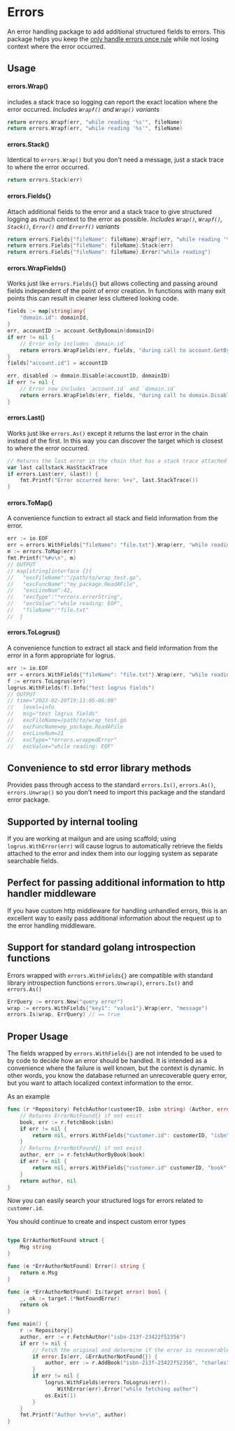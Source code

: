 # Errors
An error handling package to add additional structured fields to errors. This package helps you keep the
[only handle errors once rule](https://dave.cheney.net/2016/04/27/dont-just-check-errors-handle-them-gracefully)
while not losing context where the error occurred.

## Usage
#### errors.Wrap()
includes a stack trace so logging can report the exact location where the error occurred. 
*Includes `Wrapf()` and `Wrap()` variants*
```go
return errors.Wrapf(err, "while reading '%s'", fileName)
return errors.Wrapf(err, "while reading '%s'", fileName)
```
#### errors.Stack()
Identical to `errors.Wrap()` but you don't need a message, just a stack trace to where the error occurred.
```go
return errors.Stack(err)
```
#### errors.Fields{}
Attach additional fields to the error and a stack trace to give structured logging as much context
to the error as possible. *Includes `Wrap()`, `Wrapf()`, `Stack()`, `Error()` and `Errorf()` variants*
```go
return errors.Fields{"fileName": fileName}.Wrapf(err, "while reading '%s'", fileName)
return errors.Fields{"fileName": fileName}.Stack(err)
return errors.Fields{"fileName": fileName}.Error("while reading")
```
#### errors.WrapFields()
Works just like `errors.Fields{}` but allows collecting and passing around fields independent of the point of error 
creation. In functions with many exit points this can result in cleaner less cluttered looking code.
```go
fields := map[string]any{
    "domain.id": domainId,
}
err, accountID := account.GetByDomain(domainID)
if err != nil {
    // Error only includes `domain.id`
    return errors.WrapFields(err, fields, "during call to account.GetByDomain()")
}
fields["account.id"] = accountID

err, disabled := domain.Disable(accountID, domainID)
if err != nil {
    // Error now includes `account.id` and `domain.id`
    return errors.WrapFields(err, fields, "during call to domain.Disable()")
}
```
#### errors.Last()
Works just like `errors.As()` except it returns the last error in the chain instead of the first. In
this way you can discover the target which is closest to where the error occurred.
```go
// Returns the last error in the chain that has a stack trace attached
var last callstack.HasStackTrace
if errors.Last(err, &last)) {
	fmt.Printf("Error occurred here: %+v", last.StackTrace())
}
```
#### errors.ToMap()
A convenience function to extract all stack and field information from the error.
```go
err := io.EOF
err = errors.WithFields{"fileName": "file.txt"}.Wrap(err, "while reading")
m := errors.ToMap(err)
fmt.Printf("%#v\n", m)
// OUTPUT
// map[string]interface {}{
//   "excFileName":"/path/to/wrap_test.go",
//   "excFuncName":"my_package.ReadAFile",
//   "excLineNum":42,
//   "excType":"*errors.errorString",
//   "excValue":"while reading: EOF",
//   "fileName":"file.txt"
//  }
```
#### errors.ToLogrus()
A convenience function to extract all stack and field information from the error in a form
appropriate for logrus.
```go
err := io.EOF
err = errors.WithFields{"fileName": "file.txt"}.Wrap(err, "while reading")
f := errors.ToLogrus(err)
logrus.WithFields(f).Info("test logrus fields")
// OUTPUT
// time="2023-02-20T19:11:05-06:00"
//   level=info
//   msg="test logrus fields"
//   excFileName=/path/to/wrap_test.go
//   excFuncName=my_package.ReadAFile
//   excLineNum=21
//   excType="*errors.wrappedError"
//   excValue="while reading: EOF"
```

## Convenience to std error library methods
Provides pass through access to the standard `errors.Is()`, `errors.As()`, `errors.Unwrap()` so you don't need to
import this package and the standard error package.

## Supported by internal tooling
If you are working at mailgun and are using scaffold; using `logrus.WithError(err)` will cause logrus to 
automatically retrieve the fields attached to the error and index them into our logging system as separate
searchable fields.

## Perfect for passing additional information to http handler middleware
If you have custom http middleware for handling unhandled errors, this is an excellent way
to easily pass additional information about the request up to the error handling middleware.

## Support for standard golang introspection functions
Errors wrapped with `errors.WithFields{}` are compatible with standard library introspection functions `errors.Unwrap()`,
`errors.Is()` and `errors.As()`
```go
ErrQuery := errors.New("query error")
wrap := errors.WithFields{"key1": "value1"}.Wrap(err, "message")
errors.Is(wrap, ErrQuery) // == true
```

## Proper Usage
The fields wrapped by `errors.WithFields{}` are not intended to be used to by code to decide how an error should be 
handled. It is intended as a convenience where the failure is well known, but the context is dynamic. In other words,
you know the database returned an unrecoverable query error, but you want to attach localized context information
to the error.

As an example
```go
func (r *Repository) FetchAuthor(customerID, isbn string) (Author, error) {
    // Returns ErrorNotFound{} if not exist
    book, err := r.fetchBook(isbn)
    if err != nil {
        return nil, errors.WithFields{"customer.id": customerID, "isbn": isbn}.Wrap(err, "while fetching book")
    }
    // Returns ErrorNotFound{} if not exist
    author, err := r.fetchAuthorByBook(book)
    if err != nil {
        return nil, errors.WithFields{"customer.id" customerID, "book": book}.Wrap(err, "while fetching author")
    }
    return author, nil
}
```
Now you can easily search your structured logs for errors related to `customer.id`.

You should continue to create and inspect custom error types
```go

type ErrAuthorNotFound struct {
    Msg string
}

func (e *ErrAuthorNotFound) Error() string {
    return e.Msg
}

func (e *ErrAuthorNotFound) Is(target error) bool {
    _, ok := target.(*NotFoundError)
    return ok
}

func main() {
    r := Repository{}
    author, err := r.FetchAuthor("isbn-213f-23422f52356")
    if err != nil {
        // Fetch the original and determine if the error is recoverable
        if error.Is(err, &ErrAuthorNotFound{}) {
            author, err := r.AddBook("isbn-213f-23422f52356", "charles", "darwin")
        }
        if err != nil {
            logrus.WithFields(errors.ToLogrus(err)).
				WithError(err).Error("while fetching author")
            os.Exit(1)
        }
    }
    fmt.Printf("Author %+v\n", author)
}
```